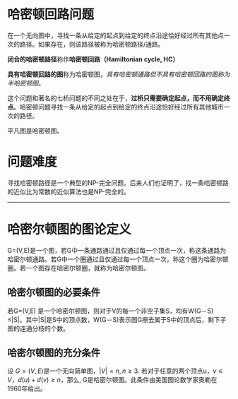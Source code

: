 # 哈密顿回路问题
在一个无向图中，寻找一条从给定的起点到给定的终点沿途恰好经过所有其他点一次的路径。如果存在，则该路径被称为哈密顿路径/通路。

**闭合的哈密顿路径**称作**哈密顿回路（Hamiltonian cycle, HC）**

**具有哈密顿回路的图**称为哈密顿图，*具有哈密顿通路但不具有哈密顿回路的图称为半哈密顿图*。

这个问题和著名的七桥问题的不同之处在于，**过桥只需要确定起点，而不用确定终点**。哈密顿问题寻找一条从给定的起点到给定的终点沿途恰好经过所有其他城市一次的路径。

平凡图是哈密顿图。

# 问题难度
寻找哈密顿路径是一个典型的NP-完全问题。后来人们也证明了，找一条哈密顿路的近似比为常数的近似算法也是NP-完全的。


---

# 哈密尔顿图的图论定义
 G=(V,E)是一个图，若G中一条通路通过且仅通过每一个顶点一次，称这条通路为哈密尔顿通路。若G中一个圈通过且仅通过每一个顶点一次，称这个圈为哈密尔顿圈。若一个图存在哈密尔顿圈，就称为哈密尔顿图。




## 哈密尔顿图的必要条件
若G=(V,E) 是一个哈密尔顿图，则对于V的每一个非空子集S，均有W(G－S) ≤|S|。其中|S|是S中的顶点数，W(G－S)表示图G擦去属于S中的顶点后，剩下子图的连通分枝的个数。

## 哈密尔顿图的充分条件
设 $G=(V,E)$是一个无向简单图，$|V|=n, n≥3.$ 若对于任意的两个顶点u，$v∊V，d(u)+d(v) ≥n$，那么, G是哈密尔顿图。此条件由美国图论数学家奥勒在1960年给出。

